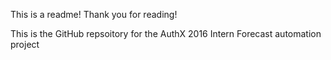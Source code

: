 This is a readme!
Thank you for reading!

This is the GitHub repsoitory for the AuthX 2016 Intern Forecast automation project
